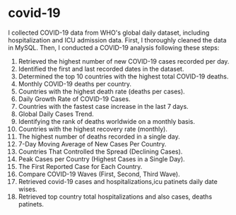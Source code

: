 # covid-19
I collected COVID-19 data from WHO's global daily dataset, including hospitalization and ICU admission data. First, I thoroughly cleaned the data in MySQL. Then, I conducted a COVID-19 analysis following these steps:
1. Retrieved the highest number of new COVID-19 cases recorded per day.
2. Identified the first and last recorded dates in the dataset.
3. Determined the top 10 countries with the highest total COVID-19 deaths.
4. Monthly COVID-19 deaths per country.
5. Countries with the highest death rate (deaths per cases).
6. Daily Growth Rate of COVID-19 Cases.
7. Countries with the fastest case increase in the last 7 days.
8. Global Daily Cases Trend.
9. Identifying the rank of deaths worldwide on a monthly basis.
10. Countries with the highest recovery rate (monthly).
11. The highest number of deaths recorded in a single day.
12. 7-Day Moving Average of New Cases Per Country.
13. Countries That Controlled the Spread (Declining Cases).
14. Peak Cases per Country (Highest Cases in a Single Day).
15. The First Reported Case for Each Country.
16. Compare COVID-19 Waves (First, Second, Third Wave).
17. Retrieved covid-19 cases and hospitalizations,icu patinets daily date wises.
18. Retrieved top country total hospitalizations and also cases, deaths patinets.
    
    
    
